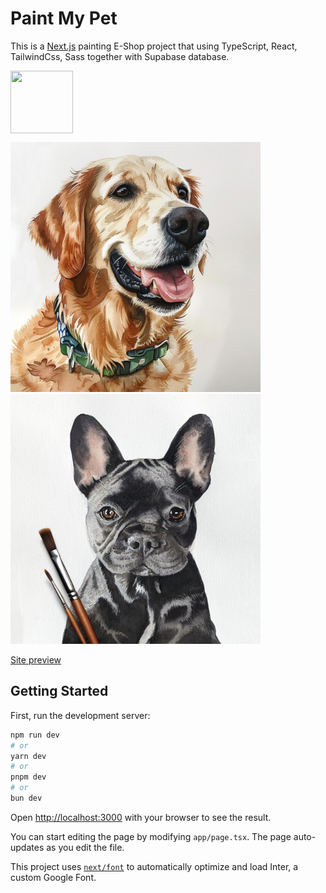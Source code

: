 # Paint My Pet

This is a [Next.js](https://nextjs.org/) painting E-Shop project that using TypeScript, React, TailwindCss, Sass together with Supabase database.

<img align="center" width="100" height="100" src="src/app/favicon.ico">

<img alt="White Dog Portrait" width="400" src="public/white-dog-portrait.jpg"> <img alt="White Dog Portrait" width="400" src="public/black-dog-portrait.jpg">

[Site preview](https://painting-project.vercel.app/en)

## Getting Started

First, run the development server:

```bash
npm run dev
# or
yarn dev
# or
pnpm dev
# or
bun dev
```

Open [http://localhost:3000](http://localhost:3000) with your browser to see the result.

You can start editing the page by modifying `app/page.tsx`. The page auto-updates as you edit the file.

This project uses [`next/font`](https://nextjs.org/docs/basic-features/font-optimization) to automatically optimize and load Inter, a custom Google Font.
